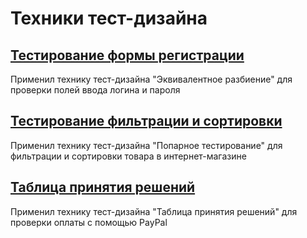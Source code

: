 # Техники тест-дизайна
## [Тестирование формы регистрации](https://docs.google.com/spreadsheets/d/1Vf1ok3qFDvH1LDHQzPJQ7cOJwS_xuQRAGa60pqVSDa0/edit?usp=sharing)  
Применил технику тест-дизайна "Эквивалентное разбиение" для проверки полей ввода логина и пароля

## [Тестирование фильтрации и сортировки](https://docs.google.com/spreadsheets/d/18ISNPXhIfwP3I-YSep2MSVWVwIwA0XTQucb6kYCGwC8/edit#gid=1051421796)  
Применил технику тест-дизайна "Попарное тестирование" для фильтрации и сортировки товара в интернет-магазине

## [Таблица принятия решений](https://docs.google.com/spreadsheets/d/1qlEd-GYWtA4n_YJbpfTgSp63DasBW7NH3TMrJn6frHo/edit#gid=0)  
Применил технику тест-дизайна "Таблица принятия решений" для проверки оплаты с помощью PayPal
